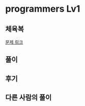 # programmers Lv1

## 체육복

[문제 링크](https://programmers.co.kr/learn/courses/30/lessons/42862?language=javascript)

## 풀이

## 후기

## 다른 사람의 풀이
